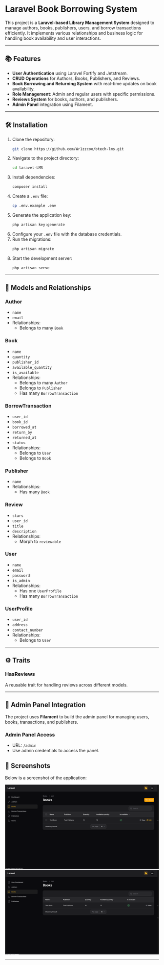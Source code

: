 # Laravel Book Borrowing System

This project is a **Laravel-based Library Management System** designed to manage authors, books, publishers, users, and borrow transactions efficiently. It implements various relationships and business logic for handling book availability and user interactions.

---

## 📚 Features
- **User Authentication** using Laravel Fortify and Jetstream.
- **CRUD Operations** for Authors, Books, Publishers, and Reviews.
- **Book Borrowing and Returning System** with real-time updates on book availability.
- **Role Management**: Admin and regular users with specific permissions.
- **Reviews System** for books, authors, and publishers.
- **Admin Panel** integration using Filament.

---

## 🛠 Installation

1. Clone the repository:
   ```bash
   git clone https://github.com/Wr1zzcoo/btech-lms.git
   ```
2. Navigate to the project directory:
   ```bash
   cd laravel-LMS
   ```
3. Install dependencies:
   ```bash
   composer install
   ```
4. Create a `.env` file:
   ```bash
   cp .env.example .env
   ```
5. Generate the application key:
   ```bash
   php artisan key:generate
   ```
6. Configure your `.env` file with the database credentials.
7. Run the migrations:
   ```bash
   php artisan migrate
   ```
8. Start the development server:
   ```bash
   php artisan serve
   ```

---

## 📄 Models and Relationships

### **Author**
- `name`
- `email`
- Relationships:
  - Belongs to many `Book`

### **Book**
- `name`
- `quantity`
- `publisher_id`
- `available_quantity`
- `is_available`
- Relationships:
  - Belongs to many `Author`
  - Belongs to `Publisher`
  - Has many `BorrowTransaction`

### **BorrowTransaction**
- `user_id`
- `book_id`
- `borrowed_at`
- `return_by`
- `returned_at`
- `status`
- Relationships:
  - Belongs to `User`
  - Belongs to `Book`

### **Publisher**
- `name`
- Relationships:
  - Has many `Book`

### **Review**
- `stars`
- `user_id`
- `title`
- `description`
- Relationships:
  - Morph to `reviewable`

### **User**
- `name`
- `email`
- `password`
- `is_admin`
- Relationships:
  - Has one `UserProfile`
  - Has many `BorrowTransaction`

### **UserProfile**
- `user_id`
- `address`
- `contact_number`
- Relationships:
  - Belongs to `User`

---

## ⚙️ Traits

### **HasReviews**
A reusable trait for handling reviews across different models.

---

## 🚀 Admin Panel Integration
The project uses **Filament** to build the admin panel for managing users, books, transactions, and publishers.

### Admin Panel Access
- URL: `/admin`
- Use admin credentials to access the panel.

## 📸 Screenshots

Below is a screenshot of the application:

![Admin](Screenshots/Admin.png)
![Admin](Screenshots/User.png)

---
